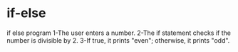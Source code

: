 # if-else
if else program
1-The user enters a number.
2-The if statement checks if the number is divisible by 2.
3-If true, it prints "even"; otherwise, it prints "odd".
